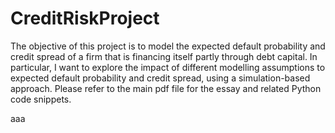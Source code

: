 # CreditRiskProject

The objective of this project is to model the expected default probability
and credit spread of a firm that is financing itself partly through debt
capital. In particular, I want to explore the impact of different
modelling assumptions to expected default probability and credit
spread, using a simulation-based approach. Please refer to the main pdf file
for the essay and related Python code snippets.

aaa